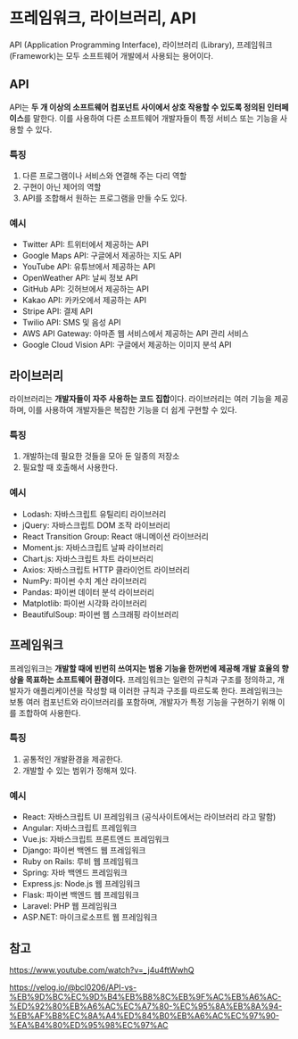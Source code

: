 # 프레임워크, 라이브러리,  API


API (Application Programming Interface), 라이브러리 (Library), 프레임워크 (Framework)는 모두 소프트웨어 개발에서 사용되는 용어이다.

## API
API는 **두 개 이상의 소프트웨어 컴포넌트 사이에서 상호 작용할 수 있도록 정의된 인터페이스**를 말한다. 이를 사용하여 다른 소프트웨어 개발자들이 특정 서비스 또는 기능을 사용할 수 있다.

### 특징
1. 다른 프로그램이나 서비스와 연결해 주는 다리 역할
2. 구현이 아닌 제어의 역할
3. API를 조합해서 원하는 프로그램을 만들 수도 있다.

### 예시
- Twitter API: 트위터에서 제공하는 API
- Google Maps API: 구글에서 제공하는 지도 API
- YouTube API: 유튜브에서 제공하는 API
- OpenWeather API: 날씨 정보 API
- GitHub API: 깃허브에서 제공하는 API
- Kakao API: 카카오에서 제공하는 API
- Stripe API: 결제 API
- Twilio API: SMS 및 음성 API
- AWS API Gateway: 아마존 웹 서비스에서 제공하는 API 관리 서비스
- Google Cloud Vision API: 구글에서 제공하는 이미지 분석 API

## 라이브러리
라이브러리는 **개발자들이 자주 사용하는 코드 집합**이다. 라이브러리는 여러 기능을 제공하며, 이를 사용하여 개발자들은 복잡한 기능을 더 쉽게 구현할 수 있다.

### 특징
1. 개발하는데 필요한 것들을 모아 둔 일종의 저장소
2. 필요할 때 호출해서 사용한다.

### 예시
- Lodash: 자바스크립트 유틸리티 라이브러리
- jQuery: 자바스크립트 DOM 조작 라이브러리
- React Transition Group: React 애니메이션 라이브러리
- Moment.js: 자바스크립트 날짜 라이브러리
- Chart.js: 자바스크립트 차트 라이브러리
- Axios: 자바스크립트 HTTP 클라이언트 라이브러리
- NumPy: 파이썬 수치 계산 라이브러리
- Pandas: 파이썬 데이터 분석 라이브러리
- Matplotlib: 파이썬 시각화 라이브러리
- BeautifulSoup: 파이썬 웹 스크래핑 라이브러리

## 프레임워크
프레임워크는 **개발할 때에 빈번히 쓰여지는 범용 기능을 한꺼번에 제공해 개발 효율의 향상을 목표하는 소프트웨어 환경이다.** 프레임워크는 일련의 규칙과 구조를 정의하고, 개발자가 애플리케이션을 작성할 때 이러한 규칙과 구조를 따르도록 한다. 프레임워크는 보통 여러 컴포넌트와 라이브러리를 포함하며, 개발자가 특정 기능을 구현하기 위해 이를 조합하여 사용한다.

### 특징
1. 공통적인 개발환경을 제공한다.
2. 개발할 수 있는 범위가 정해져 있다.

### 예시
- React: 자바스크립트 UI 프레임워크 (공식사이트에서는 라이브러리 라고 말함)
- Angular: 자바스크립트 프레임워크
- Vue.js: 자바스크립트 프론트엔드 프레임워크
- Django: 파이썬 백엔드 웹 프레임워크
- Ruby on Rails: 루비 웹 프레임워크
- Spring: 자바 백엔드 프레임워크
- Express.js: Node.js 웹 프레임워크
- Flask: 파이썬 백엔드 웹 프레임워크
- Laravel: PHP 웹 프레임워크
- ASP.NET: 마이크로소프트 웹 프레임워크

## 참고
https://www.youtube.com/watch?v=_j4u4ftWwhQ

https://velog.io/@bcl0206/API-vs-%EB%9D%BC%EC%9D%B4%EB%B8%8C%EB%9F%AC%EB%A6%AC-%ED%92%80%EB%A6%AC%EC%A7%80-%EC%95%8A%EB%8A%94-%EB%AF%B8%EC%8A%A4%ED%84%B0%EB%A6%AC%EC%97%90-%EA%B4%80%ED%95%98%EC%97%AC

